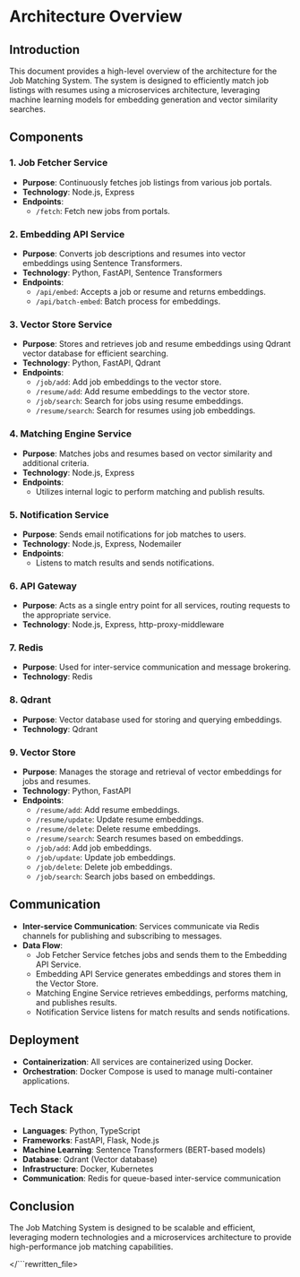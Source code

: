 # Architecture Overview

## Introduction
This document provides a high-level overview of the architecture for the Job Matching System. The system is designed to efficiently match job listings with resumes using a microservices architecture, leveraging machine learning models for embedding generation and vector similarity searches.

## Components

### 1. **Job Fetcher Service**
- **Purpose**: Continuously fetches job listings from various job portals.
- **Technology**: Node.js, Express
- **Endpoints**: 
  - `/fetch`: Fetch new jobs from portals.

### 2. **Embedding API Service**
- **Purpose**: Converts job descriptions and resumes into vector embeddings using Sentence Transformers.
- **Technology**: Python, FastAPI, Sentence Transformers
- **Endpoints**:
  - `/api/embed`: Accepts a job or resume and returns embeddings.
  - `/api/batch-embed`: Batch process for embeddings.

### 3. **Vector Store Service**
- **Purpose**: Stores and retrieves job and resume embeddings using Qdrant vector database for efficient searching.
- **Technology**: Python, FastAPI, Qdrant
- **Endpoints**:
  - `/job/add`: Add job embeddings to the vector store.
  - `/resume/add`: Add resume embeddings to the vector store.
  - `/job/search`: Search for jobs using resume embeddings.
  - `/resume/search`: Search for resumes using job embeddings.

### 4. **Matching Engine Service**
- **Purpose**: Matches jobs and resumes based on vector similarity and additional criteria.
- **Technology**: Node.js, Express
- **Endpoints**: 
  - Utilizes internal logic to perform matching and publish results.

### 5. **Notification Service**
- **Purpose**: Sends email notifications for job matches to users.
- **Technology**: Node.js, Express, Nodemailer
- **Endpoints**: 
  - Listens to match results and sends notifications.

### 6. **API Gateway**
- **Purpose**: Acts as a single entry point for all services, routing requests to the appropriate service.
- **Technology**: Node.js, Express, http-proxy-middleware

### 7. **Redis**
- **Purpose**: Used for inter-service communication and message brokering.
- **Technology**: Redis

### 8. **Qdrant**
- **Purpose**: Vector database used for storing and querying embeddings.
- **Technology**: Qdrant

### 9. **Vector Store**
- **Purpose**: Manages the storage and retrieval of vector embeddings for jobs and resumes.
- **Technology**: Python, FastAPI
- **Endpoints**:
  - `/resume/add`: Add resume embeddings.
  - `/resume/update`: Update resume embeddings.
  - `/resume/delete`: Delete resume embeddings.
  - `/resume/search`: Search resumes based on embeddings.
  - `/job/add`: Add job embeddings.
  - `/job/update`: Update job embeddings.
  - `/job/delete`: Delete job embeddings.
  - `/job/search`: Search jobs based on embeddings.

## Communication
- **Inter-service Communication**: Services communicate via Redis channels for publishing and subscribing to messages.
- **Data Flow**: 
  - Job Fetcher Service fetches jobs and sends them to the Embedding API Service.
  - Embedding API Service generates embeddings and stores them in the Vector Store.
  - Matching Engine Service retrieves embeddings, performs matching, and publishes results.
  - Notification Service listens for match results and sends notifications.

## Deployment
- **Containerization**: All services are containerized using Docker.
- **Orchestration**: Docker Compose is used to manage multi-container applications.

## Tech Stack
- **Languages**: Python, TypeScript
- **Frameworks**: FastAPI, Flask, Node.js
- **Machine Learning**: Sentence Transformers (BERT-based models)
- **Database**: Qdrant (Vector database)
- **Infrastructure**: Docker, Kubernetes
- **Communication**: Redis for queue-based inter-service communication

## Conclusion
The Job Matching System is designed to be scalable and efficient, leveraging modern technologies and a microservices architecture to provide high-performance job matching capabilities. 

</```rewritten_file>